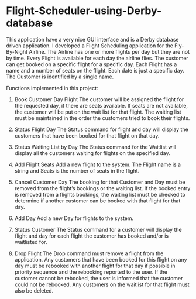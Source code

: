 # Flight-Scheduler-using-Derby-database
This application have a very nice GUI interface and is a Derby database driven application.
I developed a Flight Scheduling application for the Fly-By-Night Airline. The Airline has one or more flights per day but they are not by time. Every Flight is available for each day the airline flies. The customer can get booked on a specific flight for a specific day. Each Flight has a name and a number of seats on the flight. Each date is just a specific day. The Customer is identified by a single name.

Functions implemented in this project:
1. Book Customer Day Flight
The customer will be assigned the flight for the requested day, if there are seats available. If seats are not available, the customer will be put on the wait list for that flight. The waiting list must be maintained in the order the customers tried to book their flights.

2. Status Flight Day
The Status command for flight and day will display the customers that have been booked for that flight on that day.

3. Status Waiting List by Day
The Status command for the Waitlist will display all the customers waiting for flights on the specified day.

4. Add Flight Seats
Add a new flight to the system. The Flight name is a string and Seats is the number of seats in the flight.

5. Cancel Customer Day
The booking for that Customer and Day must be removed from the flight’s bookings or the waiting list. If the booked entry is removed from a flights bookings, the waiting list must be checked to determine if another customer can be booked with that flight for that day.

6. Add Day
Add a new Day for flights to the system.

7. Status Customer
The Status command for a customer will display the flight and day for each flight the customer has booked and/or is waitlisted for.

8. Drop Flight
The Drop command must remove a flight from the application. Any customers that have been booked for this flight on any day must be rebooked with another flight for that day if possible in priority sequence and the rebooking reported to the user. If the customer cannot be rebooked, the user is informed that the customer could not be rebooked. Any customers on the waitlist for that flight must also be deleted.
